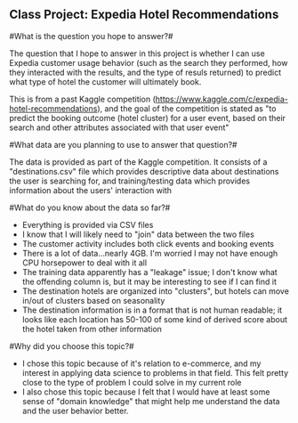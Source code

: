 ## Class Project: Expedia Hotel Recommendations ##

#What is the question you hope to answer?#

The question that I hope to answer in this project is whether I can use Expedia customer usage behavior (such as the search they performed, how they interacted with the results, and the type of resuls returned) to predict what type of hotel the customer will ultimately book. 

This is from a past Kaggle competition (https://www.kaggle.com/c/expedia-hotel-recommendations), and the goal of the competition is stated as "to predict the booking outcome (hotel cluster) for a user event, based on their search and other attributes associated with that user event"

#What data are you planning to use to answer that question?#

The data is provided as part of the Kaggle competition. It consists of a "destinations.csv" file which provides descriptive data about destinations the user is searching for, and training/testing data which provides information about the users' interaction with 

#What do you know about the data so far?#

* Everything is provided via CSV files
* I know that I will likely need to "join" data between the two files
* The customer activity includes both click events and booking events
* There is a lot of data...nearly 4GB. I'm worried I may not have enough CPU horsepower to deal with it all
* The training data apparently has a "leakage" issue; I don't know what the offending column is, but it may be interesting to see if I can find it
* The destination hotels are organized into "clusters", but hotels can move in/out of clusters based on seasonality
* The destination information is in a format that is not human readable; it looks like each location has 50-100 of some kind of derived score about the hotel taken from other information

#Why did you choose this topic?#

* I chose this topic because of it's relation to e-commerce, and my interest in applying data science to problems in that field. This felt pretty close to the type of problem I could solve in my current role
* I also chose this topic because I felt that I would have at least some sense of "domain knowledge" that might help me understand the data and the user behavior better.
